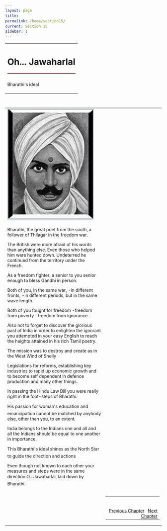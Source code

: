 ```yaml
---
layout: page
title: 
permalink: /home/section15/
current: Section 15
sidebar: 1
---
```


<table width="100%" cellspacing="0" cellpadding="0" border="0">
<tbody>
<tr>
<td colspan="2">
<h1 align="center">Oh... Jawaharlal</h1>
<hr width="100%" style="margin-top: 20px;margin-bottom: 20px;border: 0;border-top: 1px solid #930000;">
</td>
</tr>
<td align="left">
Bharathi's ideal<br><br>
</td>
</tbody></table>
<table width="100%">
<tbody><tr><td>
<div id="authorpicbox">
    <img src="/nehru/15.jpg" width="280" height="350" class="authorPicLeft"></div>
</tr>
</td><td>
<div class="normal-text">
<p>

Bharathi,
the great poet from the south,
a follower of Thilagar
in the freedom war.
</p>
<p>
The British were more
afraid of his words
than anything else.
Even those who helped him
were hunted down.
Undeterred he continued
from the territory under the French.
</p>
<p>
As a freedom fighter,
a senior to you
senior enough
to bless Gandhi in person.
</p>
<p>
Both of you,
in the same war,
-in different fronts,
-in different periods,
but in the same wave length.
</p>
<p>
Both of you
fought for freedom
-freedom from poverty
-freedom from ignorance.
</p>
<p>
Also not to forget
to discover the glorious past of India
in order to enlighten the ignorant
you attempted in your easy English
to reach the heights
attained in his rich Tamil poetry.
</p>
<p>
The mission was to destroy and create
as in the West Wind of Shelly
</p>
<p>
Legislations for reforms,
establishing key industries
to rapid up economic growth
and to become self dependent
in defence production
and many other things.
</p>
<p>
In passing the Hindu Law Bill
you were really
right in the foot-steps of Bharathi.
</p>
<p>
His passion for woman's education
and emancipation
cannot be matched
by anybody else,
other than you,
to an extent.
</p>
<p>
India belongs to the Indians one and all
and all the Indians should be equal
to one another in importance.
</p>
<p>
This Bharathi's ideal
shines as the North Star
to guide the direction and actions
</p>
<p>
Even though not known to each other
your measures and steps
were in the same direction
O...Jawaharlal,
laid down by Bharathi.
</p>
</td>
<br>
<tr>
<td width="125">&nbsp;</td>
<td>
<table width="100%">
<tbody><tr>
<td align="right">
<br>
<br>
<a class="btn btn-default" href="/home/section14" role="button">Previous Chapter</a> &nbsp; <a class="btn btn-default" href="/home/section16" role="button">Next Chapter</a>
</td>
</tr>
</tbody></table>
</td>
</tr>
</tbody>
</table>
<style type="text/css">
#authorpicbox {
line-height: 10px;
color: #666;
text-align: right;
float: left;
width: 272px;
margin-right: 30px;
margin-bottom: 5px;
letter-spacing: 0em;
}
.authorPicLeft {
border: 3px double #86959C;
}
</style>